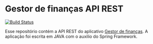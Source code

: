 # Gestor de finanças API REST

[![Build Status](https://travis-ci.org/carlosdaniiel07/gestor-financas-api.svg?branch=master)](https://travis-ci.org/carlosdaniiel07/gestor-financas-api)

Esse repositório contém a API REST do aplicativo [Gestor de finanças](https://github.com/carlosdaniiel07/gestor-financas-app). A aplicação foi escrita em JAVA com o auxilio do Spring Framework.
